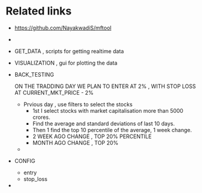 # Related links

- https://github.com/NayakwadiS/mftool
- 




- GET_DATA , scripts for getting realtime data
- VISUALIZATION , gui for plotting the data
- BACK_TESTING

  ON THE TRADDING DAY WE PLAN TO ENTER AT 2% , WITH STOP LOSS AT CURRENT_MKT_PRICE - 2%

  - Prvious day , use filters to select the stocks
    - 1st I select stocks with market capitalisation more than 5000 crores.
    - Find the average and standard deviations of last 10 days.
    - Then 1 find the top 10 percentile of the average, 1 week change.
    - 2 WEEK AGO CHANGE , TOP 20% PERCENTILE
    - MONTH AGO CHANGE , TOP 20%
  - 
- CONFIG

  - entry
  - stop_loss
-
